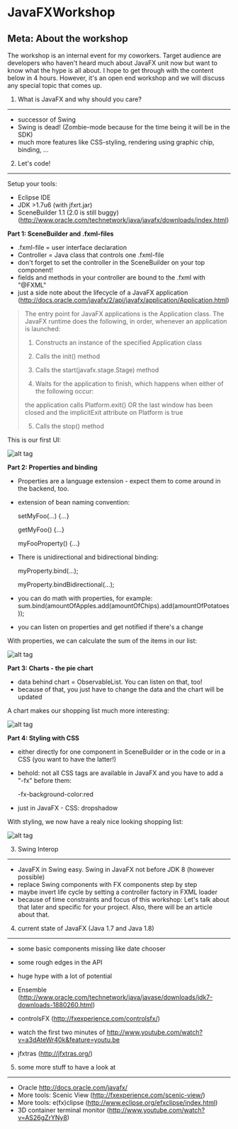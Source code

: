 JavaFXWorkshop
==============

Meta: About the workshop
--------------------------
The workshop is an internal event for my coworkers. Target audience are developers who haven't heard much about JavaFX unit now but want to know what the hype is all about. I hope to get through with the content below in 4 hours. However, it's an open end workshop and we will discuss any special topic that comes up.


1. What is JavaFX and why should you care?
---------------
- successor of Swing
- Swing is dead! (Zombie-mode because for the time being it will be in the SDK)
- much more features like CSS-styling, rendering using graphic chip, binding, ...

2. Let's code!
--------------

Setup your tools:
- Eclipse IDE
- JDK >1.7u6 (with jfxrt.jar)
- SceneBuilder 1.1 (2.0 is still buggy) (http://www.oracle.com/technetwork/java/javafx/downloads/index.html)

**Part 1: SceneBuilder and .fxml-files**
- .fxml-file = user interface declaration
- Controller = Java class that controls one .fxml-file
- don't forget to set the controller in the SceneBuilder on your top component!
- fields and methods in your controller are bound to the .fxml with "@FXML"
- just a side note about the lifecycle of a JavaFX application (http://docs.oracle.com/javafx/2/api/javafx/application/Application.html)

>The entry point for JavaFX applications is the Application class. The JavaFX runtime does the following, in order, whenever an application is launched:
>
>    1. Constructs an instance of the specified Application class
>
>    2. Calls the init() method
>
>    3. Calls the start(javafx.stage.Stage) method
>
>    4. Waits for the application to finish, which happens when either of the following occur:
>
>    the application calls Platform.exit() OR the last window has been closed and the implicitExit attribute on Platform is true
>
>    5. Calls the stop() method

This is our first UI:

![alt tag](1.png)

**Part 2: Properties and binding**
- Properties are a language extension - expect them to come around in the backend, too.
- extension of bean naming convention: 

    setMyFoo(...) {...}
    
    getMyFoo() {...}
    
    myFooProperty() {...}
    
- There is unidirectional and bidirectional binding: 

    myProperty.bind(...);
    
    myProperty.bindBidirectional(...);
    
- you can do math with properties, for example: sum.bind(amountOfApples.add(amountOfChips).add(amountOfPotatoes));
- you can listen on properties and get notified if there's a change

With properties, we can calculate the sum of the items in our list:

![alt tag](2.png)

**Part 3: Charts - the pie chart**
- data behind chart = ObservableList. You can listen on that, too!
- because of that, you just have to change the data and the chart will be updated

A chart makes our shopping list much more interesting:

![alt tag](3.png)

**Part 4: Styling with CSS**
- either directly for one component in SceneBuilder or in the code or in a CSS (you want to have the latter!)
- behold: not all CSS tags are available in JavaFX and you have to add a "-fx" before them: 

    -fx-background-color:red
    
- just in JavaFX - CSS: dropshadow

With styling, we now have a realy nice looking shopping list:

![alt tag](4.png)

3. Swing Interop
----------------
- JavaFX in Swing easy. Swing in JavaFX not before JDK 8 (however possible)
- replace Swing components with FX components step by step
- maybe invert life cycle by setting a controller factory in FXML loader
- because of time constraints and focus of this workshop: Let's talk about that later and specific for your project. Also, there will be an article about that.

4. current state of JavaFX (Java 1.7 and Java 1.8)
-------------------------------------
- some basic components missing like date chooser
- some rough edges in the API
- huge hype with a lot of potential

- Ensemble (http://www.oracle.com/technetwork/java/javase/downloads/jdk7-downloads-1880260.html)
- controlsFX (http://fxexperience.com/controlsfx/)
- watch the first two minutes of http://www.youtube.com/watch?v=a3dAteWr40k&feature=youtu.be
- jfxtras (http://jfxtras.org/)

5. some more stuff to have a look at
-------------------------------------
- Oracle http://docs.oracle.com/javafx/
- More tools: Scenic View  (http://fxexperience.com/scenic-view/)
- More tools: e(fx)clipse (http://www.eclipse.org/efxclipse/index.html)
- 3D container terminal monitor (http://www.youtube.com/watch?v=AS26gZrYNy8)
